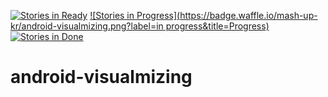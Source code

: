 [![Stories in Ready](https://badge.waffle.io/mash-up-kr/android-visualmizing.png?label=ready&title=Ready)](http://waffle.io/mash-up-kr/android-visualmizing)
[![Stories in Progress](https://badge.waffle.io/mash-up-kr/android-visualmizing.png?label=in progress&title=Progress)](http://waffle.io/mash-up-kr/android-visualmizing)
[![Stories in Done](https://badge.waffle.io/mash-up-kr/android-visualmizing.png?label=done&title=Done)](http://waffle.io/mash-up-kr/android-visualmizing)

# android-visualmizing

